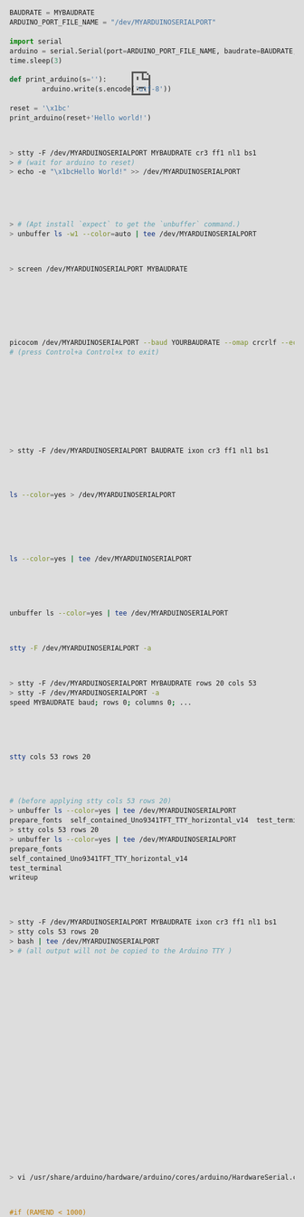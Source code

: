 # ILI9341TTY
USB serial TTY for the Arduino Uno with ILI9341 LCD screen shield

<iframe src="https://player.vimeo.com/video/625432715?h=29435a6b11&amp;badge=0&amp;autopause=0&amp;player_id=0&amp;app_id=58479" frameborder="0" allow="autoplay; fullscreen; picture-in-picture" allowfullscreen style="position:absolute;top:0;left:0;width:100%;height:100%;" title="ILI9341TTY"></iframe>

### Semigraphics, ANSI, unicode, and an Arduino LCD-screen terminal

I've been playing with retro-styled interfaces terminal lately. The unicode [box and block drawing characters](https://en.wikipedia.org/wiki/Box-drawing_character) are wonderful for this, especially ["symbols for legacy computing"](https://en.wikipedia.org/wiki/Symbols_for_Legacy_Computing). These include characters from classic computers of the twentieth century, and the block-diagonal [teletext](https://en.wikipedia.org/wiki/Teletext_character_set) characters. 

<img src="https://upload.wikimedia.org/wikipedia/commons/thumb/7/71/Symbols_for_Legacy_Computing_Unicode_block.png/1024px-Symbols_for_Legacy_Computing_Unicode_block.png" width="300px" height="300px" />

These can be combined with [ANSI escape codes for styled and colored text](https://en.wikipedia.org/wiki/ANSI_escape_code#SGR_(Select_Graphic_Rendition)_parameters). Here's an example of a plot rendering in Gnome terminal using the teletext block-diagonal characters and ANSI color codes:

![plot_examples](./writeup/ploteg.png)

***How hard would it be to support these features on an Arduino terminal display?*** This question led me down a rabbit-hole of vt100 terminal emulators on the arduino. 

Getting a basic Arduino [terminal monitor](https://en.wikipedia.org/wiki/VT100) is straigtforward, if building upon a graphics library that supports text rendering. Bodmer [has a nice demo for the Arduino using the Adagruit GFX graphics libraries](https://github.com/Bodmer/TFT_ILI9341/blob/master/examples/TFT_Terminal/TFT_Terminal.ino), and Philippe Lucidarme has [a short-and-sweet demo for the Seeduino](https://lucidar.me/en/arduino/arduino-terminal-on-tft-display/) [(video)](https://www.youtube.com/watch?v=tJgGYW88EpY). Both of these use the ILI9341 touch-screen display, which is commonly available as an Arduino shield.

However, getting good performance with the Arduino is hard. Scrolling requires re-drawing large areas, and is slow. One work-around is to use the ILI9341's built-in vertical scrolling feature. Among the most feature-complete is [Nick Matantsev's TinTTY VT100 emulator for Arduino+ILI9341](https://github.com/unframework/tintty). This includes fast vertical scrolling and a touchscreen keyboard. Nick cites as inspiration this [VT100 emulator for the ILI9340 screen with Arduino](https://github.com/mkschreder/avr-vt100), by Martin K. Schröder. Bodmer's [vertical-scrolling terminal for Arduino+ILI9341](https://www.instructables.com/Arduino-serial-UART-scrolling-display-terminal-usi/) notes that performance can be improved further by optimizing the graphics drivers to write directly to the 8-bit PORTB/C/D registers on the Arduino Uno.

In the broader universe of DIY terminals, Fabrizio Di Vittorio has a [full-featured graphics library for the ESP32](https://github.com/fdivitto/fabgl), which includes an ANSI/VT terminal. James Moxham has explored Arduino terminals with [a wide variety of LCD and LED displays](https://www.instructables.com/A-Collection-of-ANSI-Terminals/). Scargill's tech blog has a [VT-100-esque vertical terminal using a ILI9340 display for the ESP8266](https://tech.scargill.net/an-arduino-terminal/) [(video)](https://www.youfortube.com/watch?v=qBxXZcleKq0). Matthew Sarnoff also has [this beautiful VT100 implementation using an oscilliscope as a display](http://www.msarnoff.org/terminalscope/). I was especially charmed by [ht-deko's implementation](https://github.com/ht-deko/vt100_stm32) of ANSI color and style codes for the STM32F103, which builds upon the work of [cbm80amiga](https://github.com/cbm80amiga/STM32_TFT22_terminal_RRE). 

***Can we get an Arduino terminal that supports enough semigraphics charactes to, say, make use of most of the features of the [notcurses](https://github.com/dankamongmen/notcurses) terminal graphics library?*** Let's implement a virtual terminal monitor for the Arduino Uno and the ILI9341 LCD display with the following objectives: 

1. Fast enough to be a reasonable output device
2. Support [ANSI escape codes](https://en.wikipedia.org/wiki/ANSI_escape_code) for color and style
3. Interpret incoming data as [utf-8 encoded unicode](https://en.wikipedia.org/wiki/UTF-8#Encoding)
4. Support the [box, block, and legacy computing chracters](https://en.wikipedia.org/wiki/Box-drawing_character)
5. Optimize the drawing commands
6. Squeeze as much unicode onto the Arduino as possible

# How to test it

Download the sketch and upload it onto the Arduino Uno with an Adafruit-style ILI9341 LCD shield.

***Python:***
```python
BAUDRATE = MYBAUDRATE
ARDUINO_PORT_FILE_NAME = "/dev/MYARDUINOSERIALPORT"

import serial
arduino = serial.Serial(port=ARDUINO_PORT_FILE_NAME, baudrate=BAUDRATE, timeout=.1)
time.sleep(3)

def print_arduino(s=''):
        arduino.write(s.encode('utf-8'))

reset = '\x1bc'
print_arduino(reset+'Hello world!')
```

***Bash:***
```bash
> stty -F /dev/MYARDUINOSERIALPORT MYBAUDRATE cr3 ff1 nl1 bs1
> # (wait for arduino to reset)
> echo -e "\x1bcHello World!" >> /dev/MYARDUINOSERIALPORT
``` 

(The flags `cr3 ff1 nl1 bs1` will be explained later)

***Copy the output of a command with `unbuffer`***
```bash
> # (Apt install `expect` to get the `unbuffer` command.) 
> unbuffer ls -w1 --color=auto | tee /dev/MYARDUINOSERIALPORT
``` 

***Send keystrokes with `screen` or `picocom`***

```bash
> screen /dev/MYARDUINOSERIALPORT MYBAUDRATE
``` 

This will open a blank window. Try typing to see if text shows up on the Arduino. To exit, press `Ctrl-A` and release, then press `k` to kill the screen session, then press `y` to confirm. Screen sends Carriage Return (CR;`\r`) instead of Line Feed (LF; `\n` aka newline). [There's no way to change this](https://unix.stackexchange.com/a/672070/134513), but if you install [picocom](https://superuser.com/questions/714078/wrong-newline-character-over-serial-port-cr-instead-of-lf/1492749#1492749) it will play nicely with newlines: 
```bash
picocom /dev/MYARDUINOSERIALPORT --baud YOURBAUDRATE --omap crcrlf --echo
# (press Control+a Control+x to exit)
```


# How mirror terminal output on the Arduino TTY

First, configure the serial device

```bash
> stty -F /dev/MYARDUINOSERIALPORT BAUDRATE ixon cr3 ff1 nl1 bs1
```

You can the output from a command to the Arduino TTY by [redirecting standard output](https://unix.stackexchange.com/a/395194/134513): 

```bash
ls --color=yes > /dev/MYARDUINOSERIALPORT
```

We can also use `tee` to echo the output back to the curent terminal. The echoed output will appear on the main computer immediately, but the command will wait until serial data is finished drawing on the Arduino before exiting.

```bash
ls --color=yes | tee /dev/MYARDUINOSERIALPORT
```

Some commands behave differently when piped through `tee`, however. The command `unbuffer` (apt install expect) can trick them into behaving normally:

```bash
unbuffer ls --color=yes | tee /dev/MYARDUINOSERIALPORT
```

You can list the settings of a tty device using `stty`:

```bash
stty -F /dev/MYARDUINOSERIALPORT -a
```

`stty` can set the number rows and columns on a tty, but this won't work:

```bash
> stty -F /dev/MYARDUINOSERIALPORT MYBAUDRATE rows 20 cols 53
> stty -F /dev/MYARDUINOSERIALPORT -a
speed MYBAUDRATE baud; rows 0; columns 0; ...
```

What does work is setting the `rows` and `columns` on the current virtual terminal in linux. Note that this size will be reset by any window resize events: 

```bash
stty cols 53 rows 20
```

Note how the output of `ls` is correctly wrapped after applying this command:

```bash
# (before applying stty cols 53 rows 20)
> unbuffer ls --color=yes | tee /dev/MYARDUINOSERIALPORT
prepare_fonts  self_contained_Uno9341TFT_TTY_horizontal_v14  test_terminal  writeup
> stty cols 53 rows 20
> unbuffer ls --color=yes | tee /dev/MYARDUINOSERIALPORT
prepare_fonts
self_contained_Uno9341TFT_TTY_horizontal_v14
test_terminal
writeup
```

You can pipe ***all*** output from the shell to the screen by starting a new instance of `bash` and using `tee` to send a copy of `stdout` to the Arduino: 
```bash
> stty -F /dev/MYARDUINOSERIALPORT MYBAUDRATE ixon cr3 ff1 nl1 bs1
> stty cols 53 rows 20
> bash | tee /dev/MYARDUINOSERIALPORT
> # (all output will not be copied to the Arduino TTY )
```







# Dealing with serial buffer overflow 

***If bytes arrive faster than the Arduino can react, the serial buffer will overflow. This leads to dropped bytes.*** To address this, one can
- Lower the baud rate
- Increase the serial buffer size [[1](https://www.hobbytronics.co.uk/arduino-serial-buffer-size),[2](https://forum.arduino.cc/t/increase-size-of-serial-buffer/235420),[3](https://forum.arduino.cc/t/solved-serial-buffer-size/581828)]
- Ensure that the host machine limits the rate at which it sends data
- Implement [software control flow](https://en.wikipedia.org/wiki/Software_flow_control), which sends `XOFF` (19) to pause and `XON` (17) to resume. These can be enabled on linux by providing the `ixon` argument to stty when configuring the serial connection.
- Ask the host machine to add a small delay after some commands

### Increasing the serial buffer size

Find the file `HardwareSerial.cpp` in your Arduino installation (`find / -name HardwareSerial.cpp 2>/dev/null`), and open it for editing. You might need `sudo` depending on how Arduino was installed. 
```bash
> vi /usr/share/arduino/hardware/arduino/cores/arduino/HardwareSerial.cpp
```
Find this section (lines 58-62 for me):
```C
#if (RAMEND < 1000)
  #define SERIAL_BUFFER_SIZE 16
#else
  #define SERIAL_BUFFER_SIZE 64
#endif
```
Change the second `#define SERIAL_BUFFER_SIZE 64` to something large, perhaps `#define SERIAL_BUFFER_SIZE 256`.
```C
#if (RAMEND < 1000)
  #define SERIAL_BUFFER_SIZE 16
#else
  #define SERIAL_BUFFER_SIZE 256
#endif
```

### Software control flow (probably won't work)

Ostensibly, it should be possible to request that the kernel use software control flow. In this mode, the Arduino should be able to send the byte `XOFF (19)` to pause transmission, and `XON (17)` to resume it. It is enabled by the flag `ixon` in stty:
```bash
> stty -f /dev/MYARDUINOSERIALPORT MUBAUDRATE ixon
```
**HOWEVER**, it seems like the XON/XOFF software flow control ***does not work***. Google suggests that this is a common, hard-to-fix, issue [[1](https://github.com/neundorf/CuteCom/issues/22),[2](https://stackoverflow.com/questions/27174725/termios-xon-xoff-handshake),[3](https://www.linuxquestions.org/questions/linux-general-1/stty-ixon-flow-control-not-working-947645/),[4](https://hackaday.io/project/16097-eforth-for-cheap-stm8s-gadgets/log/49010-a-serial-terminal-for-linux-with-working-xonxoff),[5](https://www.digi.com/support/forum/23917/software-flow-control-not-working)]. ***["The short version is that there is no such thing as "flow control" in any USB-serial adapter based on USB-serial."](https://hackaday.io/project/16097-eforth-for-cheap-stm8s-gadgets/log/49010-a-serial-terminal-for-linux-with-working-xonxoff)***

### Requesting delays 

`stty` allows you to request that the host add a small delay after certain commands
```bash
> man stty
# (output abridged..)
Output settings:
   bsN  backspace delay style, N in [0..1]
   crN  carriage return delay style, N in [0..3]
   ffN  form feed delay style, N in [0..1]
   nlN  newline delay style, N in [0..1]
```

These modes relate to flags in the `c_oflag` register of the [`termio` struct](https://docs.huihoo.com/doxygen/linux/kernel/3.7/arch_2alpha_2include_2asm_2termios_8h_source.html) in linux (more documentation [here](https://wiki.control.fel.cvut.cz/pos/cv5/doc/serial.html)). 

    # For delays following a newline:
    NL0	No delay for NLs
    NL1	Delay further output after newline for 100 milliseconds

    # For delays following a carriage return:
    CR0	No delay for CRs
    CR1	Delay after CRs depending on current column position
    CR2	Delay 100 milliseconds after sending CRs
    CR3	Delay 150 milliseconds after sending CRs

    # For delays following a backspace character:
    BS0	No delay for BSs
    BS1	Delay 50 milliseconds after sending BSs

    # Delays for form-feeds
    FF0	No delay for FFs
    FF1	Delay 2 seconds after sending FFs

To add the maximum delay after position commands, run
```bash
stty -F /dev/MYARDUINOSERIALPORT BAUDRATE ixon cr3 ff1 nl1 bs1
```

# Notes

- ***Unicode***: Codepoints are decoding from incoming UTF-8 serial data. These are sent to a routine that finds the corresponding unicode block for eah code point. The first 128 code-points "Basic Latin" are mapped to ASCII. Otherwise, a custom subroutine for the given block is called to handle rendering. 

- ***Fonts***: We provide a texture containing 512 basic glyphs, each 5 pixels wide and 11 pixels tall. Glyph indecies corresponding to 128-bit ASCII are kept the same. Other indecies are filled with various glyphs in no particular order. These are "base glyphs" that may be futher modified / transformed to render a particular unicode code point. 

- ***Soft fonts***: The unicode blocks "Box Drawing", "Block Drawing" and "Legacy Computing Characters" are handled as a "soft font". These are implemented as custom subroutines that draw each character, rather than bitmapped fonts (although some do use bitmap data to help with drawing).

- ***Font mapping***: There are *way* too many characters in unicode. However, most of these consist of pre-composed variants of Latin characters, with various modifications. Many characters are identical across different alphabets. Others can be drawn as e.g. reflected versions of basic latin characters. For alphabetic blocks beyons "basic latin", we associate each unicode point with (1) a "base glyph" index and (2) a number indicating a transformation/modification to be performed, if any. 

- ***Colors***: We use a state-machine to parse ANSI CSI escape codes for color. 8-bit RRRBBGGG foreground/background colors are stored in the global state registers `fg` and `bg`. 

- ***Blink***: We support a single blink speed (ANSI "fast blink" and "slow blin" are treated the same). Blink is implemented by retaining two bit vectors, one which tracks whether a given row/column should be blinking, and another that tracks whether it is currently highlighted. While the arduino is not receiving serial data, it runs a background loop to toggle the highlight on blinking locations. Highlight is implemented using fast xor-paint. This allows the same drawing code to set/unset the highligt. Both the "blink" and "highlight" bit-vectors are scrolled when the screen scrolls. 

- ***Italic, Bold, Blackletter, and combinations thereof***: There isn't enough room to store separate fonts, so we implement these in software as transformations. "Italic" applies a slant by shifting the bottom half of the character left one pixel. "Bold" applies a bit-convolution to thicken the lines (while avoiding merging vertical strokes). Blackletter is replaced with a "very bold" effect. 

- ***Box drawing unicode block***: These characters are rendered by combinding basic subcomponents. For example, a bold box-drawing character is rendered by stamping a thin-line box-drawing character over top of a double-line box drawing character. 

- ***Combining diacritics***: These are, frankly, a nightmare. But, an attempt has been made to implement them. No further comment.

- ***Scrolling***: I like the horizontal display, but there is no way to scroll it quickly on the ILI9341. To work around this, the "scroll" routine scrolls 8 lines at a time. 

## Faster rendering

The [Adafruit drivers](https://github.com/adafruit/Adafruit_ILI9341) aren't optimized for speed. We stripped them down to the bare essentials needed to get text onto the screen. Here are a few suggestions, if you're writing your own:

- Specialize the driver for your particular Arduino platform and screen. Strip away unrelated code. 
- What raw I/O operations is the driver actually doing? Are they all necessary? Check out the ILI9341 and AtMega328 datasheets. Expand all macros until you can see the raw writes to the Arduino's 8-bit IO ports. On the Arduino Uno, these are PORTB, PORTC, and PORTD. 
- See if you can sacrifice accuracyfor speed. 
- See if some common special cases can be handled quicker using an optimized sequence of commands.

Notes specific to the ILI9341 shield on the Uno

- For the Uno, The ILI9341 shield uses PORTB and PORTD to send data, and PORTC to control the serial clock.
- The ILI9341 shield uses an 8-bit parallel interface. Color data is 16-bit. Every pixel sent requires writing the high then low byte. The values of PORTB and PORTD must be changed twice to send a single pixel. This is expensive. 
- Instead, send only colors for which the HIGH and LOW bytes are *the same*. This allows you to set PORTB and PORTD once, then clock PORTC rapidly to fill in pixel data with a single color. Restricting to colors with the same HIGH and LOW bytes gives a 256 color pallet, with color channels packed as RRRBBGGG.
- The interface requires changing bits on both PORTB and PORTD. If you're not using any other pins on these ports, it's OK to write to all pins on both ports. Although the serial line is technically using bits 0 and 1 of PORTD, these bits will be ignore as long as the USART serial interface is enabled. To prepare to send a 256-color byte `b`, one can simply write `PORTB=PORTD=b;` (assuming all pins are set to output mode, of course). This is by far fastest way to get color data from the Arduino onto the ILI9341.
- Loop iteration costs are nontrivial when flood-filling pixels. See if you can unroll loops to reduce these .


